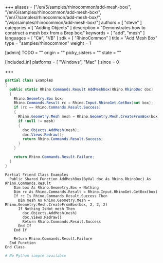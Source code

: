 +++
aliases = ["/en/5/samples/rhinocommon/add-mesh-box/", "/en/6/samples/rhinocommon/add-mesh-box/", "/en/7/samples/rhinocommon/add-mesh-box/", "/wip/samples/rhinocommon/add-mesh-box/"]
authors = [ "steve" ]
categories = [ "Adding Objects" ]
description = "Demonstrates how to construct a mesh box from a Brep box."
keywords = [ "add", "mesh" ]
languages = [ "C#", "VB" ]
sdk = [ "RhinoCommon" ]
title = "Add Mesh Box"
type = "samples/rhinocommon"
weight = 1

[admin]
TODO = ""
origin = ""
picky_sisters = ""
state = ""

[included_in]
platforms = [ "Windows", "Mac" ]
since = 0

+++

<div class="codetab-content" id="cs">

```cs
partial class Examples
{
  public static Rhino.Commands.Result AddMeshBox(Rhino.RhinoDoc doc)
  {
    Rhino.Geometry.Box box;
    Rhino.Commands.Result rc = Rhino.Input.RhinoGet.GetBox(out box);
    if (rc == Rhino.Commands.Result.Success)
    {
      Rhino.Geometry.Mesh mesh = Rhino.Geometry.Mesh.CreateFromBox(box, 2, 2, 2);
      if (null != mesh)
      {
        doc.Objects.AddMesh(mesh);
        doc.Views.Redraw();
        return Rhino.Commands.Result.Success;
      }
    }

    return Rhino.Commands.Result.Failure;
  }
}
```

</div>


<div class="codetab-content" id="vb">

```vbnet
Partial Friend Class Examples
  Public Shared Function AddMeshBox(ByVal doc As Rhino.RhinoDoc) As Rhino.Commands.Result
	Dim box As Rhino.Geometry.Box = Nothing
	Dim rc As Rhino.Commands.Result = Rhino.Input.RhinoGet.GetBox(box)
	If rc Is Rhino.Commands.Result.Success Then
	  Dim mesh As Rhino.Geometry.Mesh = Rhino.Geometry.Mesh.CreateFromBox(box, 2, 2, 2)
	  If Nothing IsNot mesh Then
		doc.Objects.AddMesh(mesh)
		doc.Views.Redraw()
		Return Rhino.Commands.Result.Success
	  End If
	End If

	Return Rhino.Commands.Result.Failure
  End Function
End Class
```

</div>


<div class="codetab-content" id="py">

```python
# No Python sample available
```

</div>

